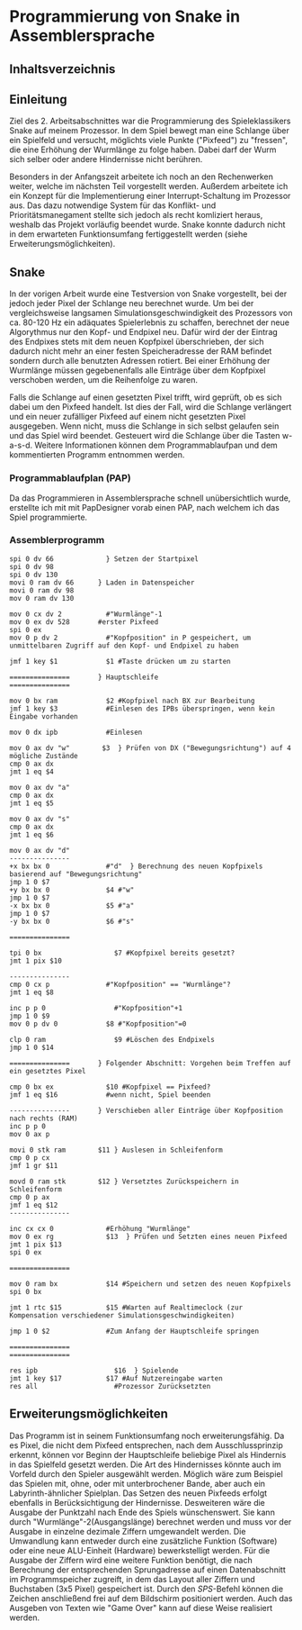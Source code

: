 # Programmierung von Snake in Assemblersprache

## Inhaltsverzeichnis

## Einleitung

Ziel des 2. Arbeitsabschnittes war die Programmierung des Spieleklassikers Snake auf meinem Prozessor. In dem Spiel bewegt man eine Schlange über ein Spielfeld und versucht, möglichts viele Punkte ("Pixfeed") zu "fressen", die eine Erhöhung der Wurmlänge zu folge haben. Dabei darf der Wurm sich selber oder andere Hindernisse nicht berühren. 

Besonders in der Anfangszeit arbeitete ich noch an den Rechenwerken weiter, welche im nächsten Teil vorgestellt werden. Außerdem arbeitete ich ein Konzept für die Implementierung einer Interrupt-Schaltung im Prozessor aus. Das dazu notwendige System für das Konflikt- und Prioritätsmanegament stellte sich jedoch als recht komliziert heraus, weshalb das Projekt vorläufig beendet wurde. Snake konnte dadurch nicht in dem erwarteten Funktionsumfang fertiggestellt werden (siehe Erweiterungsmöglichkeiten).

## Snake

In der vorigen Arbeit wurde eine Testversion von Snake vorgestellt, bei der jedoch jeder Pixel der Schlange neu berechnet wurde. Um bei der vergleichsweise langsamen Simulationsgeschwindigkeit des Prozessors von ca. 80-120 Hz ein adäquates Spielerlebnis zu schaffen, berechnet der neue Algorythmus nur den Kopf- und Endpixel neu. Dafür wird der der Eintrag des Endpixes stets mit dem neuen Kopfpixel überschrieben, der sich dadurch nicht mehr an einer festen Speicheradresse der RAM befindet sondern durch alle benutzten Adressen rotiert. Bei einer Erhöhung der Wurmlänge müssen gegebenenfalls alle Einträge über dem Kopfpixel verschoben werden, um die Reihenfolge zu waren. 

Falls die Schlange auf einen gesetzten Pixel trifft, wird geprüft, ob es sich dabei um den Pixfeed handelt. Ist dies der Fall, wird die Schlange verlängert und ein neuer zufälliger Pixfeed auf einem nicht gesetzten Pixel ausgegeben. Wenn nicht, muss die Schlange in sich selbst gelaufen sein und das Spiel wird beendet. Gesteuert wird die Schlange über die Tasten w-a-s-d. Weitere Informationen können dem Programmablaufpan und dem kommentierten Programm entnommen werden.  

### Programmablaufplan (PAP)

Da das Programmieren in Assemblersprache schnell unübersichtlich wurde, erstellte ich mit mit PapDesigner vorab einen PAP, nach welchem ich das Spiel programmierte. 

### Assemblerprogramm


```
spi 0 dv 66			    } Setzen der Startpixel 
spi 0 dv 98
spi 0 dv 130
movi 0 ram dv 66	  } Laden in Datenspeicher
movi 0 ram dv 98
mov 0 ram dv 130

mov 0 cx dv 2		    #"Wurmlänge"-1
mov 0 ex dv	528 	  #erster Pixfeed
spi 0 ex
mov 0 p dv 2		    #"Kopfposition" in P gespeichert, um unmittelbaren Zugriff auf den Kopf- und Endpixel zu haben

jmf 1 key $1		    $1 #Taste drücken um zu starten

===============		  } Hauptschleife
===============

mov 0 bx ram		    $2 #Kopfpixel nach BX zur Bearbeitung
jmf 1 key $3		    #Einlesen des IPBs überspringen, wenn kein Eingabe vorhanden

mov 0 dx ipb 		    #Einlesen

mov 0 ax dv "w"		   $3  } Prüfen von DX ("Bewegungsrichtung") auf 4 mögliche Zustände
cmp 0 ax dx
jmt 1 eq $4

mov 0 ax dv "a"
cmp 0 ax dx
jmt 1 eq $5

mov 0 ax dv "s"
cmp 0 ax dx
jmt 1 eq $6

mov 0 ax dv "d" 
---------------
+x bx bx 0			    #"d"  } Berechnung des neuen Kopfpixels basierend auf "Bewegungsrichtung"
jmp 1 0 $7
+y bx bx 0			    $4 #"w"
jmp 1 0 $7
-x bx bx 0			    $5 #"a"
jmp 1 0 $7
-y bx bx 0			    $6 #"s"

===============

tpi 0 bx			      $7 #Kopfpixel bereits gesetzt?
jmt 1 pix $10

---------------
cmp 0 cx p			    #"Kopfposition" == "Wurmlänge"?
jmt 1 eq $8

inc p p 0			      #"Kopfposition"+1
jmp 1 0 $9
mov 0 p dv 0		    $8 #"Kopfposition"=0

clp 0 ram			      $9 #Löschen des Endpixels
jmp 1 0 $14

===============		  } Folgender Abschnitt: Vorgehen beim Treffen auf ein gesetztes Pixel

cmp 0 bx ex			    $10	#Kopfpixel == Pixfeed?
jmf 1 eq $16		    #wenn nicht, Spiel beenden

---------------		  } Verschieben aller Einträge über Kopfposition nach rechts (RAM)
inc p p 0
mov 0 ax p

movi 0 stk ram		  $11 } Auslesen in Schleifenform
cmp 0 p cx
jmf 1 gr $11

movd 0 ram stk		  $12 } Versetztes Zurückspeichern in Schleifenform
cmp 0 p ax
jmf 1 eq $12
---------------

inc cx cx 0			    #Erhöhung "Wurmlänge"
mov 0 ex rg 		    $13  } Prüfen und Setzten eines neuen Pixfeed
jmt 1 pix $13
spi 0 ex			

===============

mov 0 ram bx		    $14 #Speichern und setzen des neuen Kopfpixels
spi 0 bx 

jmt 1 rtc $15		    $15 #Warten auf Realtimeclock (zur Kompensation verschiedener Simulationsgeschwindigkeiten)

jmp 1 0 $2			    #Zum Anfang der Hauptschleife springen

===============
===============

res ipb				      $16  } Spielende
jmt 1 key $17		    $17 #Auf Nutzereingabe warten
res all				      #Prozessor Zurücksetzten
```

## Erweiterungsmöglichkeiten

Das Programm ist in seinem Funktionsumfang noch erweiterungsfähig. Da es Pixel, die nicht dem Pixfeed entsprechen, nach dem Ausschlussprinzip erkennt, können vor Beginn der Hauptschleife beliebige Pixel als Hindernis in das Spielfeld gesetzt werden. Die Art des Hindernisses könnte auch im Vorfeld durch den Spieler ausgewählt werden. Möglich wäre zum Beispiel das Spielen mit, ohne, oder mit unterbrochener Bande, aber auch ein Labyrinth-ähnlicher Spielplan. Das Setzen des neuen Pixfeeds erfolgt ebenfalls in Berücksichtigung der Hindernisse.
Desweiteren wäre die Ausgabe der Punktzahl nach Ende des Spiels wünschenswert. Sie kann durch "Wurmlänge"-2(Ausgangslänge) berechnet werden und muss vor der Ausgabe in einzelne dezimale Ziffern umgewandelt werden. Die Umwandlung kann entweder durch eine zusätzliche Funktion (Software) oder eine neue ALU-Einheit (Hardware) bewerkstelligt werden. Für die Ausgabe der Ziffern wird eine weitere Funktion benötigt, die nach Berechnung der entsprechenden Sprungadresse auf einen Datenabschnitt im Programmspeicher zugreift, in dem das Layout aller Ziffern und Buchstaben (3x5 Pixel) gespeichert ist. Durch den *SPS*-Befehl können die Zeichen anschließend frei auf dem Bildschirm positioniert werden. Auch das Ausgeben von Texten wie "Game Over" kann auf diese Weise realisiert werden.

